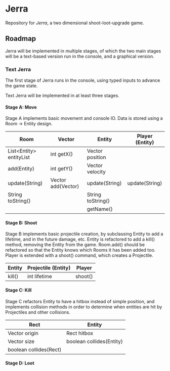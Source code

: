 # Jerra

Repository for *Jerra*, a two dimensional shoot-loot-upgrade game.

## Roadmap

Jerra will be implemented in multiple stages, of which the two main stages will be a text-based version run in the console, and a graphical version.

### Text Jerra

The first stage of Jerra runs in the console, using typed inputs to advance the game state.

Text Jerra will be implemented in at least three stages.

#### Stage A: Move

Stage A implements basic movement and console IO. Data is stored using a Room -> Entity design.

 Room | Vector | Entity | Player (Entity)
--- | --- | --- | --- |
List\<Entity> entityList | int getX() | Vector position |
add(Entity) | int getY() | Vector velocity |
update(String) | Vector add(Vector) | update(String) | update(String)
String toString() | | String toString() |
| | | getName()

#### Stage B: Shoot

Stage B implements basic projectile creation, by subclassing Entity to add a lifetime, and in the future damage, etc. Entity is refactored to add a kill() method, removing the Entity from the game. Room.add() should be refactored so that the Entity knows which Rooms it has been added too. Player is extended with a shoot() command, which creates a Projectile.

Entity | Projectile (Entity) | Player |
--- | --- | --- |
kill() | int lifetime | shoot() |

#### Stage C: Kill

Stage C refactors Entity to have a hitbox instead of simple position, and implements collision methods in order to determine when entities are hit by Projectiles and other collisions.

| Rect | Entity |
| --- | --- |
| Vector origin | Rect hitbox |
| Vector size | boolean collides(Entity) |
| boolean collides(Rect) | |

#### Stage D: Loot
